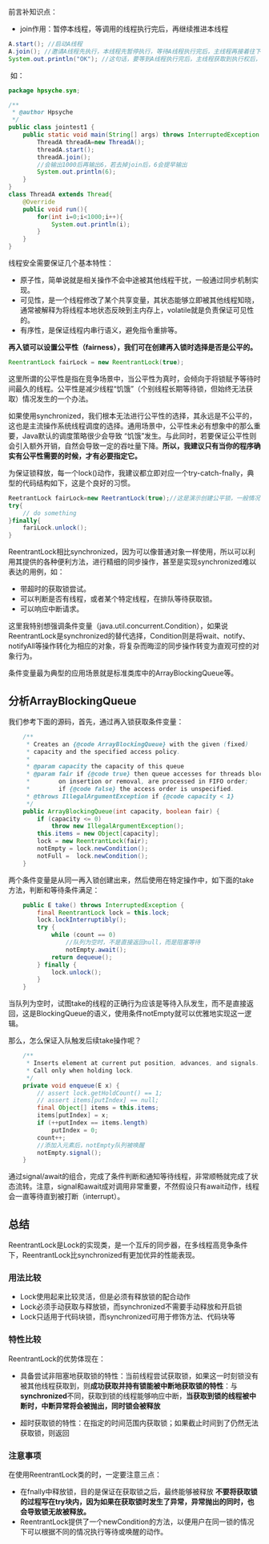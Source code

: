 前言补知识点：

* join作用：暂停本线程，等调用的线程执行完后，再继续推进本线程

```java
A.start(); //启动A线程
A.join(); //邀请A线程先执行，本线程先暂停执行，等待A线程执行完后，主线程再接着往下执行
System.out.println("OK"); //这句话，要等到A线程执行完后，主线程获取到执行权后，才会被执行
```

​	如：

```java
package hpsyche.syn;

/**
 * @author Hpsyche
 */
public class jointest1 {
    public static void main(String[] args) throws InterruptedException {
        ThreadA threadA=new ThreadA();
        threadA.start();
        threadA.join();
        //会输出1000后再输出6，若去掉join后，6会提早输出
        System.out.println(6);
    }
}
class ThreadA extends Thread{
    @Override
    public void run(){
        for(int i=0;i<1000;i++){
            System.out.println(i);
        }
    }
}
```

线程安全需要保证几个基本特性：

* 原子性，简单说就是相关操作不会中途被其他线程干扰，一般通过同步机制实现。
* 可见性，是一个线程修改了某个共享变量，其状态能够立即被其他线程知晓，通常被解释为将线程本地状态反映到主内存上，volatile就是负责保证可见性的。
* 有序性，是保证线程内串行语义，避免指令重排等。

**再入锁可以设置公平性（fairness），我们可在创建再入锁时选择是否是公平的。**

```java
ReentrantLock fairLock = new ReentrantLock(true);
```

这里所谓的公平性是指在竞争场景中，当公平性为真时，会倾向于将锁赋予等待时间最久的线程。公平性是减少线程“饥饿”（个别线程长期等待锁，但始终无法获取）情况发生的一个办法。

如果使用synchronized，我们根本无法进行公平性的选择，其永远是不公平的，这也是主流操作系统线程调度的选择。通用场景中，公平性未必有想象中的那么重要，Java默认的调度策略很少会导致 “饥饿”发生。与此同时，若要保证公平性则会引入额外开销，自然会导致一定的吞吐量下降。**所以，我建议只有当你的程序确实有公平性需要的时候，才有必要指定它。**

为保证锁释放，每一个lock()动作，我建议都立即对应一个try-catch-fnally，典型的代码结构如下，这是个良好的习惯。

```java
ReetrantLock fairLock=new ReetrantLock(true);//这是演示创建公平锁，一般情况不需要
try{
    // do something
}finally{
    fariLock.unlock();
}
```

ReentrantLock相比synchronized，因为可以像普通对象一样使用，所以可以利用其提供的各种便利方法，进行精细的同步操作，甚至是实现synchronized难以表达的用例，如：

* 带超时的获取锁尝试。
* 可以判断是否有线程，或者某个特定线程，在排队等待获取锁。
* 可以响应中断请求。

这里我特别想强调条件变量（java.util.concurrent.Condition），如果说ReentrantLock是synchronized的替代选择，Condition则是将wait、notify、notifyAll等操作转化为相应的对象，将复杂而晦涩的同步操作转变为直观可控的对象行为。

条件变量最为典型的应用场景就是标准类库中的ArrayBlockingQueue等。

## 分析ArrayBlockingQueue

我们参考下面的源码，首先，通过再入锁获取条件变量：

```java
    /**
     * Creates an {@code ArrayBlockingQueue} with the given (fixed)
     * capacity and the specified access policy.
     *
     * @param capacity the capacity of this queue
     * @param fair if {@code true} then queue accesses for threads blocked
     *        on insertion or removal, are processed in FIFO order;
     *        if {@code false} the access order is unspecified.
     * @throws IllegalArgumentException if {@code capacity < 1}
     */
    public ArrayBlockingQueue(int capacity, boolean fair) {
        if (capacity <= 0)
            throw new IllegalArgumentException();
        this.items = new Object[capacity];
        lock = new ReentrantLock(fair);
        notEmpty = lock.newCondition();
        notFull =  lock.newCondition();
    }
```

两个条件变量是从同一再入锁创建出来，然后使用在特定操作中，如下面的take方法，判断和等待条件满足：

```java
	public E take() throws InterruptedException {
        final ReentrantLock lock = this.lock;
        lock.lockInterruptibly();
        try {
            while (count == 0)
                //队列为空时，不是直接返回null，而是阻塞等待
                notEmpty.await();
            return dequeue();
        } finally {
            lock.unlock();
        }
    }
```

当队列为空时，试图take的线程的正确行为应该是等待入队发生，而不是直接返回，这是BlockingQueue的语义，使用条件notEmpty就可以优雅地实现这一逻辑。

那么，怎么保证入队触发后续take操作呢？

```java
    /**
     * Inserts element at current put position, advances, and signals.
     * Call only when holding lock.
     */
    private void enqueue(E x) {
        // assert lock.getHoldCount() == 1;
        // assert items[putIndex] == null;
        final Object[] items = this.items;
        items[putIndex] = x;
        if (++putIndex == items.length)
            putIndex = 0;
        count++;
       	//添加入元素后，notEmpty队列被唤醒
        notEmpty.signal();
    }
```

通过signal/await的组合，完成了条件判断和通知等待线程，非常顺畅就完成了状态流转。注意，signal和await成对调用非常重要，不然假设只有await动作，线程会一直等待直到被打断（interrupt）。

## 总结

ReentrantLock是Lock的实现类，是一个互斥的同步器，在多线程高竞争条件下，ReentrantLock比synchronized有更加优异的性能表现。

### 用法比较

* Lock使用起来比较灵活，但是必须有释放锁的配合动作
* Lock必须手动获取与释放锁，而synchronized不需要手动释放和开启锁
* Lock只适用于代码块锁，而synchronized可用于修饰方法、代码块等

### 特性比较

ReentrantLock的优势体现在：

* 具备尝试非阻塞地获取锁的特性：当前线程尝试获取锁，如果这一时刻锁没有被其他线程获取到，则**成功获取并持有锁能被中断地获取锁的特性**：与**synchronized**不同，获取到锁的线程能够响应中断，**当获取到锁的线程被中断时，中断异常将会被抛出，同时锁会被释放**

* 超时获取锁的特性：在指定的时间范围内获取锁；如果截止时间到了仍然无法获取锁，则返回

### 注意事项

在使用ReentrantLock类的时，一定要注意三点：

* 在fnally中释放锁，目的是保证在获取锁之后，最终能够被释放
  **不要将获取锁的过程写在try块内，因为如果在获取锁时发生了异常，异常抛出的同时，也会导致锁无故被释放。**
* ReentrantLock提供了一个newCondition的方法，以便用户在同一锁的情况下可以根据不同的情况执行等待或唤醒的动作。